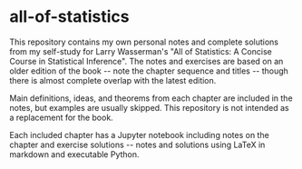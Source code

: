 # all-of-statistics

This repository contains my own personal notes and complete solutions from my self-study for Larry Wasserman's "All of Statistics: A Concise Course in Statistical Inference".  The notes and exercises are based on an older edition of the book -- note the chapter sequence and titles -- though there is almost complete overlap with the latest edition.

Main definitions, ideas, and theorems from each chapter are included in the notes, but examples are usually skipped.  This repository is not intended as a replacement for the book.

Each included chapter has a Jupyter notebook including notes on the chapter and exercise solutions -- notes and solutions using LaTeX in markdown and executable Python.
